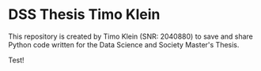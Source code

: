 # DSS Thesis Timo Klein
This repository is created by Timo Klein (SNR: 2040880) to save and share Python code written for the Data Science and Society Master's Thesis.

Test!